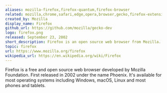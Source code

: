 ```yaml
---
aliases: mozilla-firefox,firefox-quantum,firefox-browser
related: mozilla,chrome,safari,edge,opera,browser,gecko,firefox-extension
created_by: Mozilla
display_name: Firefox
github_url: https://github.com/mozilla/gecko-dev
logo: firefox.png
released: September 23, 2002
short_description: Firefox is an open source web browser from Mozilla.
topic: firefox
url: https://www.mozilla.org/firefox
wikipedia_url: https://en.wikipedia.org/wiki/Firefox
---
```


Firefox is a free and open source web browser developed by Mozilla Foundation. First released in 2002 under the name Phoenix. It's available for most operating systems including Windows, macOS, Linux and most phones and tablets.
